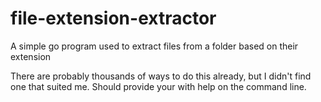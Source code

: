 # file-extension-extractor
A simple go program used to extract files from a folder based on their extension

There are probably thousands of ways to do this already, but I didn't find one that suited me.
Should provide your with help on the command line.
